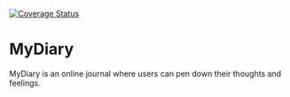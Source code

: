 [![Coverage Status](https://coveralls.io/repos/github/blackshady/MyDiary/badge.svg)](https://coveralls.io/github/blackshady/MyDiary)
# MyDiary
MyDiary is an online journal where users can pen down their thoughts and feelings.

